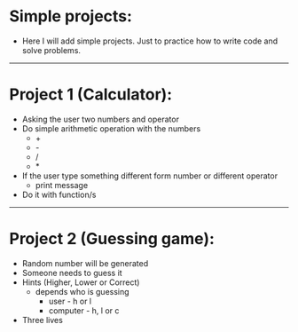 # Simple projects:
- Here I will add simple projects. Just to practice how to write code and solve problems.
---------------------------------------------
# Project 1 (Calculator):
  - Asking the user two numbers and operator
  - Do simple arithmetic operation with the numbers
    - \+
    - \-
    - \/
    - \*
  - If the user type something different form number or different operator
    - print message
  - Do it with function/s
  ---------------------------------------------
  # Project 2 (Guessing game):
  - Random number will be generated
  - Someone needs to guess it
  - Hints (Higher, Lower or Correct)
    - depends who is guessing
      - user - h or l
      - computer - h, l or c
  - Three lives
  
